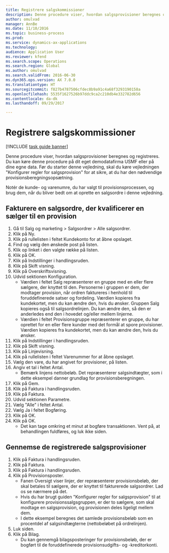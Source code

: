 ```yaml
--- 
title: Registrere salgskommissioner
description: Denne procedure viser, hvordan salgsprovisioner beregnes og registreres.
author: omulvad
manager: AnnBe
ms.date: 11/10/2016
ms.topic: business-process
ms.prod: 
ms.service: dynamics-ax-applications
ms.technology: 
audience: Application User
ms.reviewer: kfend
ms.search.scope: Operations
ms.search.region: Global
ms.author: omulvad
ms.search.validFrom: 2016-06-30
ms.dyn365.ops.version: AX 7.0.0
ms.translationtype: HT
ms.sourcegitcommit: f827b4787506cfdec8b9a91c4a68f3293190158a
ms.openlocfilehash: 5535f1627526b97ddc9ca2c210db4e332782d656
ms.contentlocale: da-dk
ms.lasthandoff: 09/29/2017

---
```

# <a name="register-sales-commissions"></a>Registrere salgskommissioner

[!INCLUDE [task guide banner](../../includes/task-guide-banner.md)]

Denne procedure viser, hvordan salgsprovisioner beregnes og registreres. Du kan køre denne procedure på dit eget demodatafirma USMF eller på dine egne data. Før du starter denne vejledning, skal du køre vejledningen "Konfigurer regler for salgsprovision" for at sikre, at du har den nødvendige provisionsberegningsopsætning.

Notér de kunde- og varenumre, du har valgt til provisionsprocessen, og brug dem, når du bliver bedt om at oprette en salgsordre i denne vejledning.


## <a name="invoice-a-sales-order-that-qualifies-a-salesperson-for-a-commission"></a>Fakturere en salgsordre, der kvalificerer en sælger til en provision
1. Gå til Salg og marketing > Salgsordrer > Alle salgsordrer.
2. Klik på Ny.
3. Klik på rullelisten i feltet Kundekonto for at åbne opslaget.
4. Find og vælg den ønskede post på listen.
5. Klik op linket i den valgte række på listen.
6. Klik på OK.
7. Klik på Indstillinger i handlingsruden.
8. Klik på Skift visning.
9. Klik på Overskriftsvisning.
10. Udvid sektionen Konfiguration.
    * Værdien i feltet Salg repræsenterer en gruppe med en eller flere sælgere, der knyttet til den. Personerne i gruppen er dem, der modtager provision, når ordren faktureres i henhold til foruddefinerede satser og fordeling.   Værdien kopieres fra kundekortet, men du kan ændre den, hvis du ønsker.  Gruppen Salg kopieres også til salgsordrelinjen. Du kan ændre den, så den er anderledes end den i hovedet og/eller mellem linjerne.  
    * Værdien i feltet Provisionsgruppe repræsenterer en gruppe, du har oprettet for en eller flere kunder med det formål at spore provisioner.   Værdien kopieres fra kundekortet, men du kan ændre den, hvis du ønsker.   
11. Klik på Indstillinger i handlingsruden.
12. Klik på Skift visning.
13. Klik på Linjevisning.
14. Klik på rullelisten i feltet Varenummer for at åbne opslaget.
15. Vælg den vare, du har angivet for provisioner, på listen. 
16. Angiv et tal i feltet Antal.
    * Bemærk linjens nettobeløb. Det repræsenterer salgsindtægter, som i dette eksempel danner grundlag for provisionsberegningen.  
17. Klik på Gem.
18. Klik på Faktura i handlingsruden.
19. Klik på Faktura.
20. Udvid sektionen Parametre.
21. Vælg "Alle" i feltet Antal.
22. Vælg Ja i feltet Bogføring.
23. Klik på OK.
24. Klik på OK.
    * Det kan tage omkring et minut at bogføre transaktionen. Vent på, at behandlingen fuldføres, og luk ikke siden.  

## <a name="review-the-registered-sales-commissions"></a>Gennemse de registrerede salgsprovisioner
1. Klik på Faktura i handlingsruden.
2. Klik på Faktura.
3. Klik på Faktura i handlingsruden.
4. Klik på Provisionsposter.
    * Fanen Oversigt viser linjer, der repræsenterer provisionsbeløb, der skal betales til sælgere, der er knyttet til fakturerede salgsordrer. Lad os se nærmere på det.     
    * Hvis du har brugt guiden "Konfigurer regler for salgsprovision" til at konfigurere provisionssalgsgruppen, er der to sælgere, som skal modtage en salgsprovision, og provisionen deles ligeligt mellem dem.  
    * I dette eksempel beregnes det samlede provisionsbeløb som en procentdel af salgsindtægterne (nettobeløbet på ordrelinjen).   
5. Luk siden.
6. Klik på Bilag.
    * Du kan gennemgå bilagsposteringer for provisionsbeløb, der er bogført til de foruddefinerede provisionsudgifts- og -kreditorkonti.  


